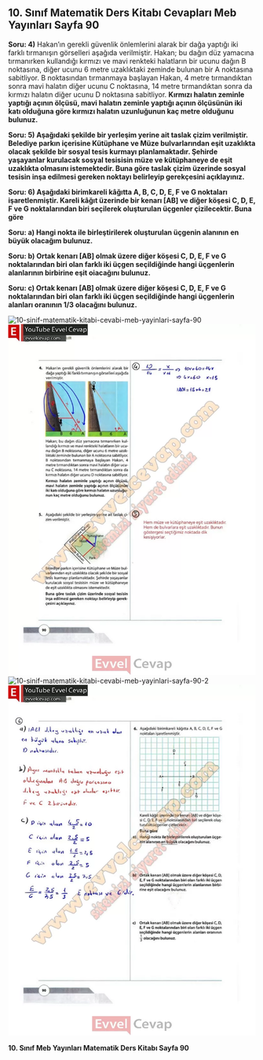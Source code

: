 ## 10. Sınıf Matematik Ders Kitabı Cevapları Meb Yayınları Sayfa 90

**Soru: 4)** Hakan’ın gerekli güvenlik önlemlerini alarak bir dağa yaptığı iki farklı tırmanışın görselleri aşağıda verilmiştir. Hakan; bu dağın düz yamacına tırmanırken kullandığı kırmızı ve mavi renkteki halatların bir ucunu dağın B noktasına, diğer ucunu 6 metre uzaklıktaki zeminde bulunan bir A noktasına sabitliyor. B noktasından tırmanmaya başlayan Hakan, 4 metre tırmandıktan sonra mavi halatın diğer ucunu C noktasına, 14 metre tırmandıktan sonra da kırmızı halatın diğer ucunu D noktasına sabitliyor. **Kırmızı halatın zeminle yaptığı açının ölçüsü, mavi halatın zeminle yaptığı açının ölçüsünün iki katı olduğuna göre kırmızı halatın uzunluğunun kaç metre olduğunu bulunuz.**

**Soru: 5) Aşağıdaki şekilde bir yerleşim yerine ait taslak çizim verilmiştir. Belediye parkın içerisine Kütüphane ve Müze bulvarlarından eşit uzaklıkta olacak şekilde bir sosyal tesis kurmayı planlamaktadır. Şehirde yaşayanlar kurulacak sosyal tesisisin müze ve kütüphaneye de eşit uzaklıkta olmasını istemektedir. Buna göre taslak çizim üzerinde sosyal tesisin inşa edilmesi gereken noktayı belirleyip gerekçesini açıklayınız.**

**Soru: 6) Aşağıdaki birimkareli kâğıtta A, B, C, D, E, F ve G noktaları işaretlenmiştir. Kareli kâğıt üzerinde bir kenarı [AB] ve diğer köşesi C, D, E, F ve G noktalarından biri seçilerek oluşturulan üçgenler çizilecektir. Buna göre**

**Soru: a) Hangi nokta ile birleştirilerek oluşturulan üçgenin alanının en büyük olacağım bulunuz.**

**Soru: b) Ortak kenarı [AB] olmak üzere diğer köşesi C, D, E, F ve G noktalarından biri olan farklı iki üçgen seçildiğinde hangi üçgenlerin alanlarının birbirine eşit oiacağını bulunuz.**

**Soru: c) Ortak kenarı [AB] olmak üzere diğer köşesi C, D, E, F ve G noktalarından biri olan farklı iki üçgen seçildiğinde hangi üçgenlerin alanları oranının 1/3 olacağını bulunuz.**

![10-sinif-matematik-kitabi-cevabi-meb-yayinlari-sayfa-90]()![10-sinif-matematik-kitabi-cevabi-meb-yayinlari-sayfa-90](./image1.webp)  
 ![10-sinif-matematik-kitabi-cevabi-meb-yayinlari-sayfa-90-2]()![10-sinif-matematik-kitabi-cevabi-meb-yayinlari-sayfa-90-2](./image2.webp)

**10. Sınıf Meb Yayınları Matematik Ders Kitabı Sayfa 90**